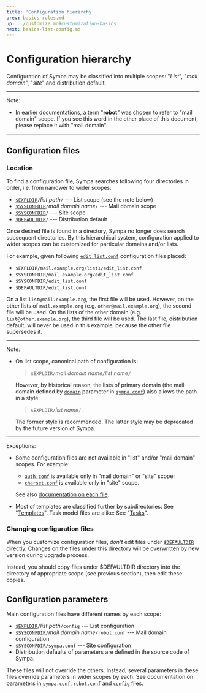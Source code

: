 ```yaml
---
title: 'Configuration hierarchy'
prev: basics-roles.md
up: ../customize.md#customization-basics
next: basics-list-config.md
---
```


Configuration hierarchy
=======================

Configuration of Sympa may be classified into multiple scopes:
"_List_", "_mail domain_", "_site_" and distribution default.

----
Note:

  * In earlier documentations, a term "**robot**" was chosen to refer to
    "mail domain" scope.  If you see this word in the other place of this
    document, please replace it with "mail domain".

----

Configuration files
-------------------

### Location

To find a configuration file, Sympa searches following four directories in
order, i.e. from narrower to wider scopes:

  - [``$EXPLDIR``](../layout.md#expldir)`/`*list path*`/`
    --- List scope (see the note below)
  - [``$SYSCONFDIR``](../layout.md#sysconfdir)`/`*mail domain name*`/`
    --- Mail domain scope
  - [``$SYSCONFDIR``](../layout.md#sysconfdir)`/`
    --- Site scope
  - [``$DEFAULTDIR``](../layout.md#defaultdir)`/`
    --- Distribution default

Once desired file is found in a directory, Sympa no longer does search
subsequent directories.  By this hierarchical system, configuration applied
to wider scopes can be customized for particular domains and/or lists.

For example, given following [`edit_list.conf`](/gpldoc/man/edit_list.conf.5.html)
configuration files placed:

  - `$EXPLDIR/mail.example.org/list1/edit_list.conf`
  - `$SYSCONFDIR/mail.example.org/edit_list.conf`
  - `$SYSCONFDIR/edit_list.conf`
  - `$DEFAULTDIR/edit_list.conf`

On a list `list@mail.example.org`, the first file will be used.
However, on the other lists of `mail.example.org` (e.g.
`other@mail.example.org`), the second file will be used.
On the lists of the other domain (e.g. `list@other.example.org`), the third
file will be used.
The last file, distribution default, will never be used in this example,
because the other file supersedes it.

----
Note:

  * On list scope, canonical path of configuration is:
    > `$EXPLDIR/`*mail domain name*`/`*list name*`/`

    However, by historical reason, the lists of primary domain (the mail
    domain defined by [`domain`](/gpldoc/man/sympa.conf.5.html#domain) parameter in
    [``sympa.conf``](../layout.md#config)) also allows the path in a style:
    > `$EXPLDIR/`*list name*`/`.

    The former style is recommended.  The latter style may be deprecated
    by the future version of Sympa.

----

Exceptions:

  - Some configuration files are not available in "list" and/or "mail domain"
    scopes.  For example:

      - [`auth.conf`](/gpldoc/man/auth.conf.5.html) is available only in
        "mail domain" or "site" scope;
      - [`charset.conf`](/gpldoc/man/charset.conf.5.html) is available only in "site"
        scope.

    See also
    [documentation on each file](/gpldoc/man/sympa_toc.1.html#configuration-files).

  - Most of templates are classified further by subdirectories: See
    "[Templates](basics-templates.md)".  Task model files are alike: See
    "[Tasks](basics-tasks.md)".

### Changing configuration files

When you customize configuration files, *don't* edit files under
[``$DEFAULTDIR``](../layout.md#defaultdir) directly. Changes on the files
under this directory will be overwritten by new version during upgrade
process.

Instead, you should copy files under $DEFAULTDIR directory into the directory
of appropriate scope (see previous section), then edit these copies.

Configuration parameters
------------------------

Main configuration files have different names by each scope:

  - [``$EXPLDIR``](../layout.md#expldir)`/`*list path*`/config`
    --- List configuration
  - [``$SYSCONFDIR``](../layout.md#sysconfdir)`/`*mail domain name*`/robot.conf`
    --- Mail domain configuration
  - [``$SYSCONFDIR``](../layout.md#sysconfdir)`/sympa.conf`
    --- Site configuration
  - Distribution defaults of parameters are defined in the source code of
    Sympa.

These files will not override the others.  Instead, several parameters in
these files override parameters in wider scopes by each.  See documentation on
parameters in [`sympa.conf`, `robot.conf`](/gpldoc/man/sympa.conf.5.html) and
[`config`](/gpldoc/man/list_config.5.html) files.

